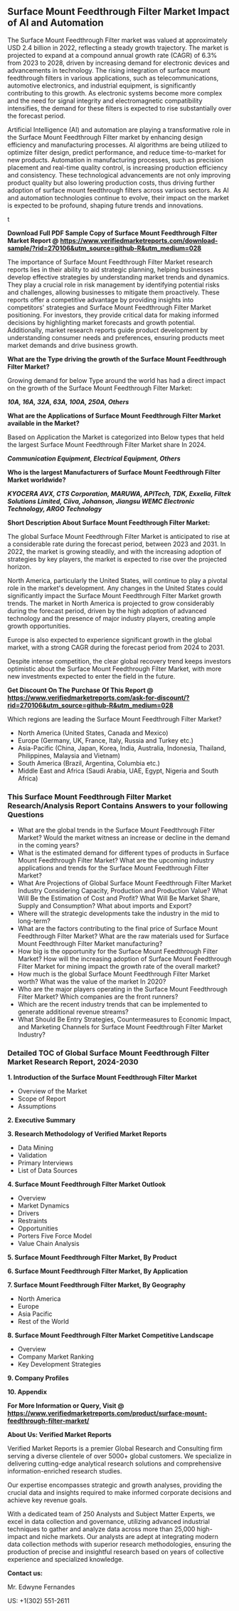 <h2>Surface Mount Feedthrough Filter Market Impact of AI and Automation</h2><p>The Surface Mount Feedthrough Filter market was valued at approximately USD 2.4 billion in 2022, reflecting a steady growth trajectory. The market is projected to expand at a compound annual growth rate (CAGR) of 6.3% from 2023 to 2028, driven by increasing demand for electronic devices and advancements in technology. The rising integration of surface mount feedthrough filters in various applications, such as telecommunications, automotive electronics, and industrial equipment, is significantly contributing to this growth. As electronic systems become more complex and the need for signal integrity and electromagnetic compatibility intensifies, the demand for these filters is expected to rise substantially over the forecast period.</p><p>Artificial Intelligence (AI) and automation are playing a transformative role in the Surface Mount Feedthrough Filter market by enhancing design efficiency and manufacturing processes. AI algorithms are being utilized to optimize filter design, predict performance, and reduce time-to-market for new products. Automation in manufacturing processes, such as precision placement and real-time quality control, is increasing production efficiency and consistency. These technological advancements are not only improving product quality but also lowering production costs, thus driving further adoption of surface mount feedthrough filters across various sectors. As AI and automation technologies continue to evolve, their impact on the market is expected to be profound, shaping future trends and innovations.</p>t</p><p id="" class=""><strong>Download Full PDF Sample Copy of Surface Mount Feedthrough Filter Market Report @ <a href="https://www.verifiedmarketreports.com/download-sample/?rid=270106&utm_source=github-R&utm_medium=028" target="_blank">https://www.verifiedmarketreports.com/download-sample/?rid=270106&utm_source=github-R&utm_medium=028</a></strong></p><p>The importance of&nbsp;Surface Mount Feedthrough Filter Market research reports lies in their ability to aid strategic planning, helping businesses develop effective strategies by understanding market trends and dynamics. They play a crucial role in risk management by identifying potential risks and challenges, allowing businesses to mitigate them proactively. These reports offer a competitive advantage by providing insights into competitors' strategies and Surface Mount Feedthrough Filter Market positioning. For investors, they provide critical data for making informed decisions by highlighting market forecasts and growth potential. Additionally, market research reports guide product development by understanding consumer needs and preferences, ensuring products meet market demands and drive business growth.</p><p><strong>What are the&nbsp;Type driving the growth of the Surface Mount Feedthrough Filter Market?</strong></p><p id="" class="">Growing demand for below Type around the world has had a direct impact on the growth of the Surface Mount Feedthrough Filter Market:</p><em><strong>10A, 16A, 32A, 63A, 100A, 250A, Others</strong></em></p><strong>What are the&nbsp;Applications&nbsp;of Surface Mount Feedthrough Filter Market available in the Market?</strong></p><p id="" class="">Based on Application the Market is categorized into Below types that held the largest Surface Mount Feedthrough Filter Market share In 2024.</p><em><strong>Communication Equipment, Electrical Equipment, Others</strong></em></p><strong>Who is the largest Manufacturers of Surface Mount Feedthrough Filter Market worldwide?</strong></p><p><em><strong>KYOCERA AVX, CTS Corporation, MARUWA, APITech, TDK, Exxelia, Filtek Solutions Limited, Ciiva, Johanson, Jiangsu WEMC Electronic Technology, ARGO Technology</strong></em></p><p id="" class=""><strong>Short Description About Surface Mount Feedthrough Filter Market:</strong></p><p>The global Surface Mount Feedthrough Filter Market is anticipated to rise at a considerable rate during the forecast period, between 2023 and 2031. In 2022, the market is growing steadily, and with the increasing adoption of strategies by key players, the market is expected to rise over the projected horizon.</p><p>North America, particularly the United States, will continue to play a pivotal role in the market's development. Any changes in the United States could significantly impact the Surface Mount Feedthrough Filter Market growth trends. The market in North America is projected to grow considerably during the forecast period, driven by the high adoption of advanced technology and the presence of major industry players, creating ample growth opportunities.</p><p>Europe is also expected to experience significant growth in the global market, with a strong CAGR during the forecast period from 2024 to 2031.</p><p>Despite intense competition, the clear global recovery trend keeps investors optimistic about the Surface Mount Feedthrough Filter Market, with more new investments expected to enter the field in the future.</p><p id="" class=""><strong>Get Discount On The Purchase Of This Report @ <a href="https://www.verifiedmarketreports.com/ask-for-discount/?rid=270106&utm_source=github-R&utm_medium=028" target="_blank">https://www.verifiedmarketreports.com/ask-for-discount/?rid=270106&utm_source=github-R&utm_medium=028</a></strong></p>Which regions are leading the Surface Mount Feedthrough Filter Market?</p><ul><li>North America (United States, Canada and Mexico)</li><li>Europe (Germany, UK, France, Italy, Russia and Turkey etc.)</li><li>Asia-Pacific (China, Japan, Korea, India, Australia, Indonesia, Thailand, Philippines, Malaysia and Vietnam)</li><li>South America (Brazil, Argentina, Columbia etc.)</li><li>Middle East and Africa (Saudi Arabia, UAE, Egypt, Nigeria and South Africa)</li></ul><h3 id="" class="">This Surface Mount Feedthrough Filter Market Research/Analysis Report Contains Answers to your following Questions</h3><ul><li>What are the global trends in the Surface Mount Feedthrough Filter Market? Would the market witness an increase or decline in the demand in the coming years?</li><li>What is the estimated demand for different types of products in Surface Mount Feedthrough Filter Market? What are the upcoming industry applications and trends for the Surface Mount Feedthrough Filter Market?</li><li>What Are Projections of Global Surface Mount Feedthrough Filter Market Industry Considering Capacity, Production and Production Value? What Will Be the Estimation of Cost and Profit? What Will Be Market Share, Supply and Consumption? What about imports and Export?</li><li>Where will the strategic developments take the industry in the mid to long-term?</li><li>What are the factors contributing to the final price of Surface Mount Feedthrough Filter Market? What are the raw materials used for Surface Mount Feedthrough Filter Market manufacturing?</li><li>How big is the opportunity for the Surface Mount Feedthrough Filter Market? How will the increasing adoption of Surface Mount Feedthrough Filter Market for mining impact the growth rate of the overall market?</li><li>How much is the global Surface Mount Feedthrough Filter Market worth? What was the value of the market In 2020?</li><li>Who are the major players operating in the Surface Mount Feedthrough Filter Market? Which companies are the front runners?</li><li>Which are the recent industry trends that can be implemented to generate additional revenue streams?</li><li>What Should Be Entry Strategies, Countermeasures to Economic Impact, and Marketing Channels for Surface Mount Feedthrough Filter Market Industry?</li></ul><h3 id="" class="">Detailed TOC of Global Surface Mount Feedthrough Filter Market Research Report, 2024-2030</h3><p id="" class=""><strong>1. Introduction of the Surface Mount Feedthrough Filter Market</strong></p><ul><li>Overview of the Market</li><li>Scope of Report</li><li>Assumptions</li></ul><p id="" class=""><strong>2. Executive Summary</strong></p><p id="" class=""><strong>3. Research Methodology of Verified Market Reports</strong></p><ul><li>Data Mining</li><li>Validation</li><li>Primary Interviews</li><li>List of Data Sources</li></ul><p id="" class=""><strong>4. Surface Mount Feedthrough Filter Market Outlook</strong></p><ul><li>Overview</li><li>Market Dynamics</li><li>Drivers</li><li>Restraints</li><li>Opportunities</li><li>Porters Five Force Model</li><li>Value Chain Analysis</li></ul><p id="" class=""><strong>5. Surface Mount Feedthrough Filter Market, By Product</strong></p><p id="" class=""><strong>6. Surface Mount Feedthrough Filter Market, By Application</strong></p><p id="" class=""><strong>7. Surface Mount Feedthrough Filter Market, By Geography</strong></p><ul><li>North America</li><li>Europe</li><li>Asia Pacific</li><li>Rest of the World</li></ul><p id="" class=""><strong>8. Surface Mount Feedthrough Filter Market Competitive Landscape</strong></p><ul><li>Overview</li><li>Company Market Ranking</li><li>Key Development Strategies</li></ul><p id="" class=""><strong>9. Company Profiles</strong></p><p id="" class=""><strong>10. Appendix</strong></p><p id="" class=""><strong>For More Information or Query, Visit @ <a href="https://www.verifiedmarketreports.com/product/surface-mount-feedthrough-filter-market/" target="_blank">https://www.verifiedmarketreports.com/product/surface-mount-feedthrough-filter-market/</a></strong></p><p id="" class=""><strong>About Us: Verified Market Reports</strong></p><p id="" class="">Verified Market Reports is a premier Global Research and Consulting firm serving a diverse clientele of over 5000+ global customers. We specialize in delivering cutting-edge analytical research solutions and comprehensive information-enriched research studies.</p><p id="" class="">Our expertise encompasses strategic and growth analyses, providing the crucial data and insights required to make informed corporate decisions and achieve key revenue goals.</p><p id="" class="">With a dedicated team of 250 Analysts and Subject Matter Experts, we excel in data collection and governance, utilizing advanced industrial techniques to gather and analyze data across more than 25,000 high-impact and niche markets. Our analysts are adept at integrating modern data collection methods with superior research methodologies, ensuring the production of precise and insightful research based on years of collective experience and specialized knowledge.</p><p id="" class=""><strong>Contact us:</strong></p><p id="" class="">Mr. Edwyne Fernandes</p><p id="" class="">US: +1(302) 551-2611</p>